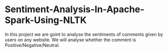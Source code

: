 # Sentiment-Analysis-In-Apache-Spark-Using-NLTK
In this project we are goint to analyse the sentiments of comments given by users on any website. We will analyse whether the comment is Positive/Negative/Neutral. 
